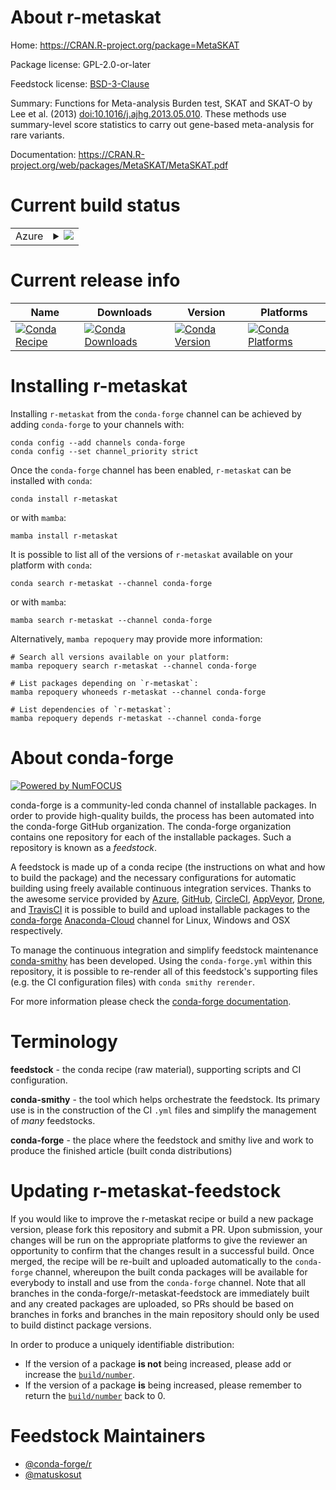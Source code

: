 About r-metaskat
================

Home: https://CRAN.R-project.org/package=MetaSKAT

Package license: GPL-2.0-or-later

Feedstock license: [BSD-3-Clause](https://github.com/conda-forge/r-metaskat-feedstock/blob/main/LICENSE.txt)

Summary: Functions for Meta-analysis Burden test, SKAT and SKAT-O by Lee et al. (2013) <doi:10.1016/j.ajhg.2013.05.010>. These methods use summary-level score statistics to carry out gene-based meta-analysis for rare variants.

Documentation: https://CRAN.R-project.org/web/packages/MetaSKAT/MetaSKAT.pdf

Current build status
====================


<table>
    
  <tr>
    <td>Azure</td>
    <td>
      <details>
        <summary>
          <a href="https://dev.azure.com/conda-forge/feedstock-builds/_build/latest?definitionId=10714&branchName=main">
            <img src="https://dev.azure.com/conda-forge/feedstock-builds/_apis/build/status/r-metaskat-feedstock?branchName=main">
          </a>
        </summary>
        <table>
          <thead><tr><th>Variant</th><th>Status</th></tr></thead>
          <tbody><tr>
              <td>linux_64_r_base4.0</td>
              <td>
                <a href="https://dev.azure.com/conda-forge/feedstock-builds/_build/latest?definitionId=10714&branchName=main">
                  <img src="https://dev.azure.com/conda-forge/feedstock-builds/_apis/build/status/r-metaskat-feedstock?branchName=main&jobName=linux&configuration=linux_64_r_base4.0" alt="variant">
                </a>
              </td>
            </tr><tr>
              <td>linux_64_r_base4.1</td>
              <td>
                <a href="https://dev.azure.com/conda-forge/feedstock-builds/_build/latest?definitionId=10714&branchName=main">
                  <img src="https://dev.azure.com/conda-forge/feedstock-builds/_apis/build/status/r-metaskat-feedstock?branchName=main&jobName=linux&configuration=linux_64_r_base4.1" alt="variant">
                </a>
              </td>
            </tr><tr>
              <td>osx_64_r_base4.0</td>
              <td>
                <a href="https://dev.azure.com/conda-forge/feedstock-builds/_build/latest?definitionId=10714&branchName=main">
                  <img src="https://dev.azure.com/conda-forge/feedstock-builds/_apis/build/status/r-metaskat-feedstock?branchName=main&jobName=osx&configuration=osx_64_r_base4.0" alt="variant">
                </a>
              </td>
            </tr><tr>
              <td>osx_64_r_base4.1</td>
              <td>
                <a href="https://dev.azure.com/conda-forge/feedstock-builds/_build/latest?definitionId=10714&branchName=main">
                  <img src="https://dev.azure.com/conda-forge/feedstock-builds/_apis/build/status/r-metaskat-feedstock?branchName=main&jobName=osx&configuration=osx_64_r_base4.1" alt="variant">
                </a>
              </td>
            </tr><tr>
              <td>win_64_r_base4.0</td>
              <td>
                <a href="https://dev.azure.com/conda-forge/feedstock-builds/_build/latest?definitionId=10714&branchName=main">
                  <img src="https://dev.azure.com/conda-forge/feedstock-builds/_apis/build/status/r-metaskat-feedstock?branchName=main&jobName=win&configuration=win_64_r_base4.0" alt="variant">
                </a>
              </td>
            </tr><tr>
              <td>win_64_r_base4.1</td>
              <td>
                <a href="https://dev.azure.com/conda-forge/feedstock-builds/_build/latest?definitionId=10714&branchName=main">
                  <img src="https://dev.azure.com/conda-forge/feedstock-builds/_apis/build/status/r-metaskat-feedstock?branchName=main&jobName=win&configuration=win_64_r_base4.1" alt="variant">
                </a>
              </td>
            </tr>
          </tbody>
        </table>
      </details>
    </td>
  </tr>
</table>

Current release info
====================

| Name | Downloads | Version | Platforms |
| --- | --- | --- | --- |
| [![Conda Recipe](https://img.shields.io/badge/recipe-r--metaskat-green.svg)](https://anaconda.org/conda-forge/r-metaskat) | [![Conda Downloads](https://img.shields.io/conda/dn/conda-forge/r-metaskat.svg)](https://anaconda.org/conda-forge/r-metaskat) | [![Conda Version](https://img.shields.io/conda/vn/conda-forge/r-metaskat.svg)](https://anaconda.org/conda-forge/r-metaskat) | [![Conda Platforms](https://img.shields.io/conda/pn/conda-forge/r-metaskat.svg)](https://anaconda.org/conda-forge/r-metaskat) |

Installing r-metaskat
=====================

Installing `r-metaskat` from the `conda-forge` channel can be achieved by adding `conda-forge` to your channels with:

```
conda config --add channels conda-forge
conda config --set channel_priority strict
```

Once the `conda-forge` channel has been enabled, `r-metaskat` can be installed with `conda`:

```
conda install r-metaskat
```

or with `mamba`:

```
mamba install r-metaskat
```

It is possible to list all of the versions of `r-metaskat` available on your platform with `conda`:

```
conda search r-metaskat --channel conda-forge
```

or with `mamba`:

```
mamba search r-metaskat --channel conda-forge
```

Alternatively, `mamba repoquery` may provide more information:

```
# Search all versions available on your platform:
mamba repoquery search r-metaskat --channel conda-forge

# List packages depending on `r-metaskat`:
mamba repoquery whoneeds r-metaskat --channel conda-forge

# List dependencies of `r-metaskat`:
mamba repoquery depends r-metaskat --channel conda-forge
```


About conda-forge
=================

[![Powered by
NumFOCUS](https://img.shields.io/badge/powered%20by-NumFOCUS-orange.svg?style=flat&colorA=E1523D&colorB=007D8A)](https://numfocus.org)

conda-forge is a community-led conda channel of installable packages.
In order to provide high-quality builds, the process has been automated into the
conda-forge GitHub organization. The conda-forge organization contains one repository
for each of the installable packages. Such a repository is known as a *feedstock*.

A feedstock is made up of a conda recipe (the instructions on what and how to build
the package) and the necessary configurations for automatic building using freely
available continuous integration services. Thanks to the awesome service provided by
[Azure](https://azure.microsoft.com/en-us/services/devops/), [GitHub](https://github.com/),
[CircleCI](https://circleci.com/), [AppVeyor](https://www.appveyor.com/),
[Drone](https://cloud.drone.io/welcome), and [TravisCI](https://travis-ci.com/)
it is possible to build and upload installable packages to the
[conda-forge](https://anaconda.org/conda-forge) [Anaconda-Cloud](https://anaconda.org/)
channel for Linux, Windows and OSX respectively.

To manage the continuous integration and simplify feedstock maintenance
[conda-smithy](https://github.com/conda-forge/conda-smithy) has been developed.
Using the ``conda-forge.yml`` within this repository, it is possible to re-render all of
this feedstock's supporting files (e.g. the CI configuration files) with ``conda smithy rerender``.

For more information please check the [conda-forge documentation](https://conda-forge.org/docs/).

Terminology
===========

**feedstock** - the conda recipe (raw material), supporting scripts and CI configuration.

**conda-smithy** - the tool which helps orchestrate the feedstock.
                   Its primary use is in the construction of the CI ``.yml`` files
                   and simplify the management of *many* feedstocks.

**conda-forge** - the place where the feedstock and smithy live and work to
                  produce the finished article (built conda distributions)


Updating r-metaskat-feedstock
=============================

If you would like to improve the r-metaskat recipe or build a new
package version, please fork this repository and submit a PR. Upon submission,
your changes will be run on the appropriate platforms to give the reviewer an
opportunity to confirm that the changes result in a successful build. Once
merged, the recipe will be re-built and uploaded automatically to the
`conda-forge` channel, whereupon the built conda packages will be available for
everybody to install and use from the `conda-forge` channel.
Note that all branches in the conda-forge/r-metaskat-feedstock are
immediately built and any created packages are uploaded, so PRs should be based
on branches in forks and branches in the main repository should only be used to
build distinct package versions.

In order to produce a uniquely identifiable distribution:
 * If the version of a package **is not** being increased, please add or increase
   the [``build/number``](https://docs.conda.io/projects/conda-build/en/latest/resources/define-metadata.html#build-number-and-string).
 * If the version of a package **is** being increased, please remember to return
   the [``build/number``](https://docs.conda.io/projects/conda-build/en/latest/resources/define-metadata.html#build-number-and-string)
   back to 0.

Feedstock Maintainers
=====================

* [@conda-forge/r](https://github.com/conda-forge/r/)
* [@matuskosut](https://github.com/matuskosut/)

